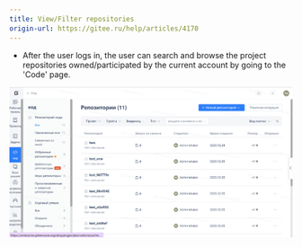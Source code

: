 ```yaml
---
title: View/Filter repositories
origin-url: https://gitee.ru/help/articles/4170
---
```


- After the user logs in, the user can search and browse the project repositories owned/participated by the current account by going to the 'Code' page.

![Image Description](../../../../../../assets/image38.png)